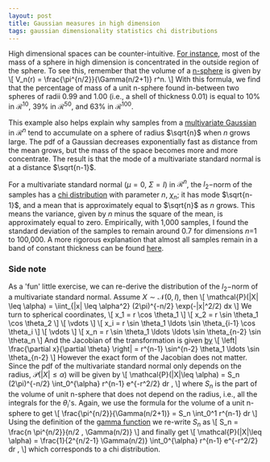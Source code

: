 ```yaml
---
layout: post
title: Gaussian measures in high dimension
tags: gaussian dimensionality statistics chi distributions
---
```


High dimensional spaces can be counter-intuitive. [For instance](https://www.johndcook.com/blog/2011/09/01/multivariate-normal-shell/), 
most of the mass
of a sphere in high dimension is concentrated in the outside region of the sphere.
To see this, remember that the volume of a
[n-sphere](https://en.wikipedia.org/wiki/N-sphere#Volume_and_surface_area) is
given by
\\[ V_n(r) = \frac{\pi^{n/2}}{\Gamma(n/2+1)} r^n. \\]
With this formula, we find that the percentage of mass of a unit n-sphere found
in-between two spheres of radii 0.99 and 1.00 (i.e., a shell of thickness 0.01)
is equal to $10\%$ in $\mathcal{R}^{10}$, $39\%$ in $\mathcal{R}^{50}$, and $63\%$
in $\mathcal{R}^{100}$.

This example also helps explain why samples from a [multivariate Gaussian](https://en.wikipedia.org/wiki/Multivariate_normal_distribution)
in $\mathcal{R}^n$ tend to accumulate on a sphere of radius $\sqrt{n}$ when $n$
grows large.
The pdf of a Gaussian decreases exponentially fast as distance from the mean
grows, but the mass of the space becomes more and more concentrate. The result
is that the mode of a multivariate standard normal is at a distance
$\sqrt{n-1}$.

For a multivariate standard normal ($\mu=0$, $\Sigma=I$) in $\mathcal{R}^n$, the $l_2-$norm of the
samples has a [chi distribution](https://en.wikipedia.org/wiki/Chi_distribution)
with parameter $n$, $\chi_n$; it has mode $\sqrt{n-1}$, and a mean that is
approximately equal to $\sqrt{n}$ as $n$ grows. This means the variance, given
by $n$ minus the square of the mean, is approximately equal to zero. 
Empirically, with 1,000 samples, I found the standard deviation of the samples
to remain around 0.7 for dimensions $n=$1 to 100,000. A more rigorous
explanation that almost all samples remain in a band of constant thickness
can be found
[here](https://www.cs.cmu.edu/~venkatg/teaching/CStheory-infoage/chap1-high-dim-space.pdf).

### Side note
As a 'fun' little exercise, we can re-derive the distribution of the $l_2-$norm
of a multivariate standard normal. Assume $X \sim \mathcal{N}(0,I)$, then
\\[ \mathcal{P}(|X| \leq \alpha) = \iint_{|x| \leq \alpha^2} (2\pi)^{-n/2}
\exp(-\|x\|^2/2) dx \\]
We turn to spherical coordinates,
\\[ x_1  = r \cos \theta_1 \\]
\\[ x_2  = r \sin \theta_1 \cos \theta_2 \\]
\\[ \vdots \\]
\\[ x_i = r \sin \theta_1 \ldots \sin \theta_{i-1} \cos \theta_i \\]
\\[ \vdots \\]
\\[ x_n = r \sin \theta_1 \ldots \ldots \sin \theta_{n-2} \sin \theta_n \\]
And the Jacobian of the transformation is given 
[by](https://en.wikipedia.org/wiki/N-sphere#Spherical_coordinates)
\\[ \left| \frac{\partial x}{\partial \theta} \right| = r^{n-1} \sin^{n-2}
\theta_1 \ldots \sin \theta_{n-2} \\]
However the exact form of the Jacobian does not matter. Since the pdf of the
multivariate standard normal only depends on the radius, $\mathcal{P}(|X|\leq
\alpha)$ will be given by
\\[ \mathcal{P}(|X|\leq \alpha) = S_n (2\pi)^{-n/2} \int_0^{\alpha} r^{n-1}
e^{-r^2/2} dr , \\]
where $S_n$ is the part of the volume of unit n-sphere that does not depend on
the radius, i.e., all the integrals for the $\theta_i$'s. Again, we use the
formula for the volume of a unit n-sphere to get
\\[ \frac{\pi^{n/2}}{\Gamma(n/2+1)} = S_n \int_0^1 r^{n-1} dr \\]
Using the definition of the 
[gamma function](https://en.wikipedia.org/wiki/Gamma_function)
we re-write $S_n$ as
\\[ S_n = \frac{n \pi^{n/2}}{n/2 \, \Gamma(n/2)} \\]
and finally get
\\[ \mathcal{P}(|X|\leq \alpha) = 
\frac{1}{2^{n/2-1} \Gamma(n/2)} \int_0^{\alpha} r^{n-1}
e^{-r^2/2} dr , \\]
which corresponds to a chi distribution.
